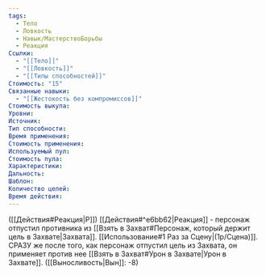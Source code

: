 ```yaml
---
tags:
  - Тело
  - Ловкость
  - Навык/МастерствоБорьбы
  - Реакция
Ссылки:
  - "[[Тело]]"
  - "[[Ловкость]]"
  - "[[Типы способностей]]"
Стоимость: "15"
Связанные навыки:
  - "[[Жестокость без компромиссов]]"
Стоимость выкупа:
Уровни:
Источник:
Тип способности:
Время применения:
Стоимость применения:
Используемый пул:
Стоимость пула:
Характеристики:
Дальность:
Шаблон:
Количество целей:
Время действия:
---
```

([[Действия#Реакция|Р]]) [[Действия#^e6bb62|Реакция]] - персонаж отпустил противника из [[Взять в Захват#Персонаж, который держит цель в Захвате|Захвата]]. [[Использование#1 Раз за Сцену|(1р/Сцена)]]. СРАЗУ же после того, как персонаж отпустил цель из Захвата, он применяет против нее [[Взять в Захват#Урон в Захвате|Урон в Захвате]]. ([[Выносливость|Вын]]: -8)